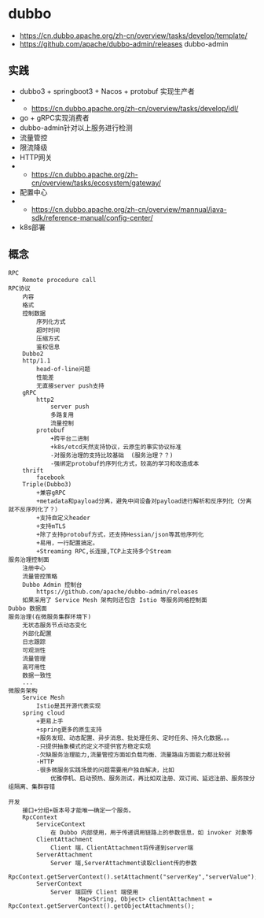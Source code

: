 # dubbo
- https://cn.dubbo.apache.org/zh-cn/overview/tasks/develop/template/
- https://github.com/apache/dubbo-admin/releases  dubbo-admin

## 实践
- dubbo3 + springboot3 + Nacos + protobuf 实现生产者
- - https://cn.dubbo.apache.org/zh-cn/overview/tasks/develop/idl/
- go + gRPC实现消费者
- dubbo-admin针对以上服务进行检测
- 流量管控
- 限流降级
- HTTP网关
- - https://cn.dubbo.apache.org/zh-cn/overview/tasks/ecosystem/gateway/
- 配置中心
- - https://cn.dubbo.apache.org/zh-cn/overview/mannual/java-sdk/reference-manual/config-center/
- k8s部署

## 概念
```
RPC
    Remote procedure call
RPC协议
    内容
    格式
    控制数据
        序列化方式
        超时时间
        压缩方式
        鉴权信息
    Dubbo2
    http/1.1
        head-of-line问题
        性能差
        无直接server push支持
    gRPC
        http2
            server push
            多路复用
            流量控制
        protobuf
            +跨平台二进制
            +k8s/etcd天然支持协议，云原生的事实协议标准
            -对服务治理的支持比较基础  (服务治理？？)
            -强绑定protobuf的序列化方式，较高的学习和改造成本
    thrift
        facebook
    Triple(Dubbo3)
        +兼容gRPC
        +metadata和payload分离，避免中间设备对payload进行解析和反序列化（分离就不反序列化了？）
        +支持自定义header
        +支持mTLS
        +除了支持protobuf方式，还支持Hessian/json等其他序列化
        +易用，一行配置搞定。
        +Streaming RPC,长连接,TCP上支持多个Stream
服务治理控制面
    注册中心
    流量管控策略
    Dubbo Admin 控制台
        https://github.com/apache/dubbo-admin/releases
    如果采用了 Service Mesh 架构则还包含 Istio 等服务网格控制面
Dubbo 数据面
服务治理(在微服务集群环境下)
    无状态服务节点动态变化
    外部化配置
    日志跟踪
    可观测性
    流量管理
    高可用性
    数据一致性
    ...
微服务架构
    Service Mesh
        Istio是其开源代表实现
    spring cloud
        +更易上手
        +spring更多的原生支持
        +服务发现、动态配置、异步消息、批处理任务、定时任务、持久化数据。。。
        -只提供抽象模式的定义不提供官方稳定实现
        -欠缺服务治理能力,流量管控方面如负载均衡、流量路由方面能力都比较弱
        -HTTP
        -很多微服务实践场景的问题需要用户独自解决，比如
            优雅停机、启动预热、服务测试，再比如双注册、双订阅、延迟注册、服务按分组隔离、集群容错

开发
    接口+分组+版本号才能唯一确定一个服务。
    RpcContext
        ServiceContext
            在 Dubbo 内部使用，用于传递调用链路上的参数信息，如 invoker 对象等
        ClientAttachment
            Client 端，ClientAttachment将传递到server端
        ServerAttachment
            Server 端,ServerAttachment读取client传的参数
                RpcContext.getServerContext().setAttachment("serverKey","serverValue");
        ServerContext
            Server 端回传 Client 端使用
                    Map<String, Object> clientAttachment = RpcContext.getServerContext().getObjectAttachments();

```